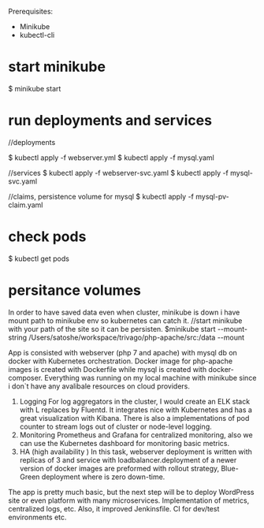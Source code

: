 Prerequisites:

- Minikube
- kubectl-cli

# start minikube
$ minikube start

# run deployments and services

//deployments

$ kubectl apply -f webserver.yml
$ kubectl apply -f mysql.yaml

//services
$ kubectl apply -f webserver-svc.yaml
$ kubectl apply -f mysql-svc.yaml

//claims, persistence volume for mysql
$ kubectl apply -f mysql-pv-claim.yaml

# check pods 
$ kubectl get pods 

# persitance volumes
In order to have saved data even when cluster, minikube is down i have mount path to minikube env so kubernetes can catch it. 
//start minikube with your path of the site so it can be persisten.
$minikube start --mount-string /Users/satoshe/workspace/trivago/php-apache/src:/data --mount

App is consisted with webserver (php 7 and apache) with mysql db on docker with Kubernetes orchestration. Docker image for php-apache images is created with Dockerfile while mysql is created with docker-composer. Everything was running on my local machine with minikube since i don`t have any avalibale resources on cloud providers. 


1. Logging
For log aggregators in the cluster, I would create an ELK stack with L replaces by Fluentd. It integrates nice with Kubernetes and has a great visualization with Kibana.
There is also a implementations of pod counter to stream logs out of cluster or node-level logging.
2. Monitoring
Prometheus and Grafana for centralized monitoring, also we can use the Kubernetes dashboard for monitoring basic metrics.
3. HA (high availability )
In this task, webserver deployment is written with replicas of 3 and service with loadbalancer.deployment of a newer version of docker images are preformed with rollout strategy, Blue-Green deployment where is zero down-time.

The app is pretty much basic, but the next step will be to deploy WordPress site or even platform with many microservices. Implementation of metrics, centralized logs, etc. Also, it improved Jenkinsfile. CI for dev/test environments etc.
